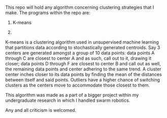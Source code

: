 This repo will hold any algorithm concerning clustering strategies that I make.
The programs within the repo are:
  1) K-means

1)  
K-means is a clustering algorithm used in unsupervised machine learning that partitions data according to stochastically generated centroids. 
Say 3 centers are generated amongst a group of 10 data points: data points A through C are closest to center A and as such, call out to it, 
drawing it closer; data points D through F are closest to center B and call out as well, the remaining data points and center adhering to the 
same trend. A cluster center inches closer to its data points by finding the mean of the distances between itself and said points. Outliers 
have a higher chance of switching clusters as the centers move to accommodate those closest to them.

This algorithm was made as a part of a bigger project within my undergraduate research in which I handled swarm robotics.

Any and all criticism is welcomed.

